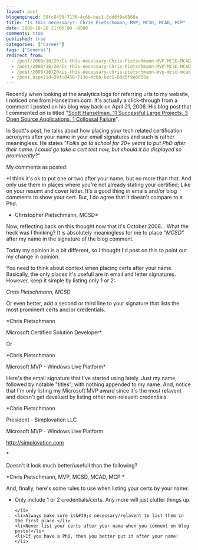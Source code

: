 ```yaml
---
layout: post
blogengineid: 39fc8450-7136-4c6b-bec1-6dd8f9e6868a
title: "Is this necessary?- Chris Pietschmann, MVP, MCSD, MCAD, MCP"
date: 2008-10-20 21:06:00 -0500
comments: true
published: true
categories: ["Career"]
tags: ["General"]
redirect_from: 
  - /post/2008/10/20/Is-this-necessary-Chris-Pietschmann-MVP-MCSD-MCAD-MCP.aspx
  - /post/2008/10/20/Is-this-necessary-Chris-Pietschmann-MVP-MCSD-MCAD-MCP
  - /post/2008/10/20/is-this-necessary-chris-pietschmann-mvp-mcsd-mcad-mcp
  - /post.aspx?id=39fc8450-7136-4c6b-bec1-6dd8f9e6868a
---
```

<!-- more -->


Recently when looking at the analytics logs for referring urls to my website, I noticed one from Hanselmen.com. It&#39;s actually a click-through from a comment I posted on his blog way back on April 21, 2006. His blog post that I commented on is titled &quot;<a href="http://www.hanselman.com/blog/ScottHanselman11SuccessfulLargeProjects3OpenSourceApplications1CollossalFailure.aspx">Scott Hanselman, 11 Successful Large Projects, 3 Open Source Applications, 1 Collossal Failure</a>&quot;.



In Scott&#39;s post, he talks about how placing your tech related certification acronyms after your name in your email signatures and such is rather meaningless. He states &quot;*Folks go to school for 20+ years to put PhD after their name. I could go take a cert test now, but should it be displayed so prominently?*&quot;

My comments as posted:


*I think it&#39;s ok to put one or two after your name, but no more than that. And only use them in places where you&#39;re not already stating your certified; Like on your resumt and cover letter. It&#39;s a good thing in emails and/or blog comments to show your cert. But, I do agree that it doesn&#39;t compare to a Phd.

- Christopher Pietschmann, MCSD*



Now, reflecting back on this thought now that it&#39;s October 2008... What the heck was I thinking? It is absolutely meaningless for me to place &quot;*MCSD&quot;* after my name in the signature of the blog comment. 



Today my opinion is a bit different, so I thought I&#39;d post on this to point out my change in opinion.



You need to think about context when placing certs after your name. Basically, the only places it&#39;s usefull are in email and letter signatures. However, keep it simple by listing only 1 or 2: 



*Chris Pietschmann, MCSD*



Or even better, add a second or third line to your signature that lists the most prominent certs and/or credentials.



*Chris Pietschmann

Microsoft Certified Solution Developer*



Or



*Chris Pietschmann

Microsoft MVP - Windows Live Platform*



Here&#39;s the email signature that I&#39;ve started using lately. Just my name, followed by notable &quot;titles&quot;, with nothing appended to my name. And, notice that I&#39;m only listing my Microsoft MVP award since it&#39;s the most relavent and doesn&#39;t get devalued by listing other non-relevent credentials. 



*Chris Pietschmann

President - Simplovation LLC

Microsoft MVP - Windows Live Platform

<a href="http://simplovation.com">http://simplovation.com</a>

<a href=""></a>*



Doesn&#39;t it look much better/usefull than the following?



*Chris Pietschmann, MVP, MCSD, MCAD, MCP *



And, finally, here&#39;s some rules to use when listing your certs by your name: 

<ul>
	<li>Only include 1 or 2 credentials/certs. Any more will just clutter things up.

	</li>
	<li>Always make sure it&#39;s necessary/relavent to list them in the first place.</li>
	<li>Never list your certs after your name when you comment on blog posts!</li>
	<li>If you have a PhD, then you better put it after your name! </li>
</ul>
